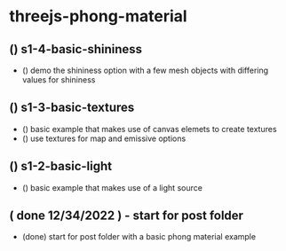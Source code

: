 # threejs-phong-material

## () s1-4-basic-shininess
* () demo the shininess option with a few mesh objects with differing values for shininess

## () s1-3-basic-textures
* () basic example that makes use of canvas elemets to create textures
* () use textures for map and emissive options

## () s1-2-basic-light
* () basic example that makes use of a light source

## ( done 12/34/2022 ) - start for post folder
* (done) start for post folder with a basic phong material example
